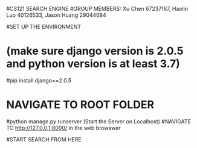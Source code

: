 #CS121 SEARCH ENGINE 
#GROUP MEMBERS: Xu Chen 67237167, Haolin Luo 40126533, Jason Huang 29044684

#SET UP THE ENVIRONMENT
# (make sure django version is 2.0.5 and python version is at least 3.7)
#pip install django==2.0.5 

# NAVIGATE TO ROOT FOLDER

#python manage.py runserver (Start the Server on Localhost) 
#NAVIGATE TO http://127.0.0.1:8000/ in the web browswer

#START SEARCH FROM HERE 
